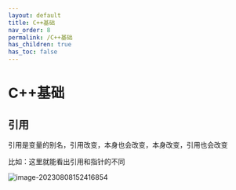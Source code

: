 ```yaml
---
layout: default
title: C++基础
nav_order: 8
permalink: /C++基础
has_children: true
has_toc: false
---
```


# C++基础

## 引用

引用是变量的别名，引用改变，本身也会改变，本身改变，引用也会改变

比如：这里就能看出引用和指针的不同

![image-20230808152416854](http://img.chenpoop.top/image/202308081524911.png)